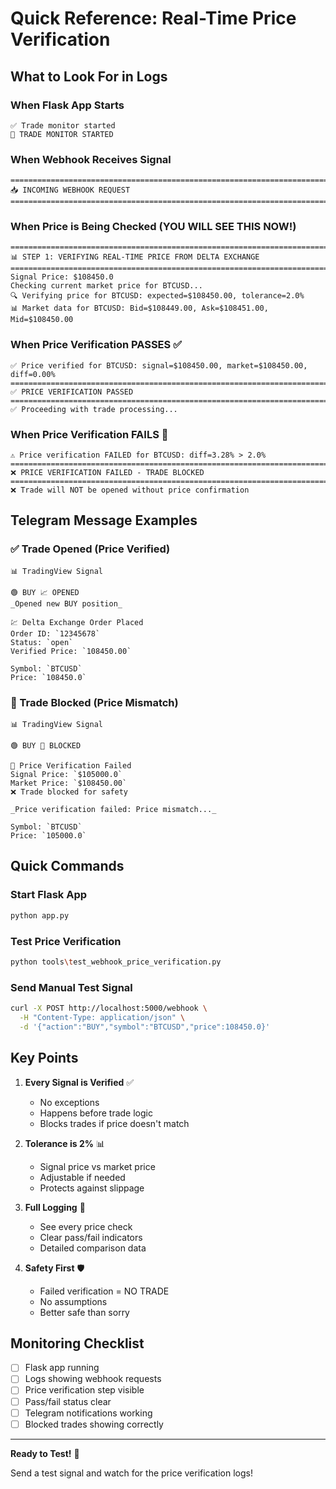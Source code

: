 # Quick Reference: Real-Time Price Verification

## What to Look For in Logs

### When Flask App Starts
```
✅ Trade monitor started
🚀 TRADE MONITOR STARTED
```

### When Webhook Receives Signal
```
================================================================================
📥 INCOMING WEBHOOK REQUEST
================================================================================
```

### When Price is Being Checked (YOU WILL SEE THIS NOW!)
```
================================================================================
📊 STEP 1: VERIFYING REAL-TIME PRICE FROM DELTA EXCHANGE
================================================================================
Signal Price: $108450.0
Checking current market price for BTCUSD...
🔍 Verifying price for BTCUSD: expected=$108450.00, tolerance=2.0%
📊 Market data for BTCUSD: Bid=$108449.00, Ask=$108451.00, Mid=$108450.00
```

### When Price Verification PASSES ✅
```
✅ Price verified for BTCUSD: signal=$108450.00, market=$108450.00, diff=0.00%
================================================================================
✅ PRICE VERIFICATION PASSED
================================================================================
✅ Proceeding with trade processing...
```

### When Price Verification FAILS 🚫
```
⚠️ Price verification FAILED for BTCUSD: diff=3.28% > 2.0%
================================================================================
❌ PRICE VERIFICATION FAILED - TRADE BLOCKED
================================================================================
❌ Trade will NOT be opened without price confirmation
```

## Telegram Message Examples

### ✅ Trade Opened (Price Verified)
```
📊 TradingView Signal

🟢 BUY 📈 OPENED
_Opened new BUY position_

💹 Delta Exchange Order Placed
Order ID: `12345678`
Status: `open`
Verified Price: `108450.00`

Symbol: `BTCUSD`
Price: `108450.0`
```

### 🚫 Trade Blocked (Price Mismatch)
```
📊 TradingView Signal

🟢 BUY 🚫 BLOCKED

🚫 Price Verification Failed
Signal Price: `$105000.0`
Market Price: `$108450.00`
❌ Trade blocked for safety

_Price verification failed: Price mismatch..._

Symbol: `BTCUSD`
Price: `105000.0`
```

## Quick Commands

### Start Flask App
```bash
python app.py
```

### Test Price Verification
```bash
python tools\test_webhook_price_verification.py
```

### Send Manual Test Signal
```bash
curl -X POST http://localhost:5000/webhook \
  -H "Content-Type: application/json" \
  -d '{"action":"BUY","symbol":"BTCUSD","price":108450.0}'
```

## Key Points

1. **Every Signal is Verified** ✅
   - No exceptions
   - Happens before trade logic
   - Blocks trades if price doesn't match

2. **Tolerance is 2%** 📊
   - Signal price vs market price
   - Adjustable if needed
   - Protects against slippage

3. **Full Logging** 📝
   - See every price check
   - Clear pass/fail indicators
   - Detailed comparison data

4. **Safety First** 🛡️
   - Failed verification = NO TRADE
   - No assumptions
   - Better safe than sorry

## Monitoring Checklist

- [ ] Flask app running
- [ ] Logs showing webhook requests
- [ ] Price verification step visible
- [ ] Pass/fail status clear
- [ ] Telegram notifications working
- [ ] Blocked trades showing correctly

---

**Ready to Test!** 🚀

Send a test signal and watch for the price verification logs!
